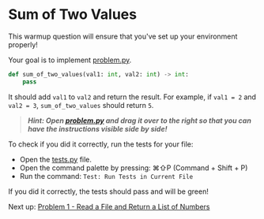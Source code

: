 # Sum of Two Values

This warmup question will ensure that you've set up your environment properly!

Your goal is to implement [problem.py](problem.py).

```python
def sum_of_two_values(val1: int, val2: int) -> int:
    pass
```

It should add `val1` to `val2` and return the result. For example, if `val1 = 2` and `val2 = 3`, `sum_of_two_values` should return `5`.

> **_Hint: Open [problem.py](problem.py) and drag it over to the right so that you can have the instructions visible side by side!_**

To check if you did it correctly, run the tests for your file:

- Open the [tests.py](tests.py) file.
- Open the command palette by pressing: ⌘⇧P (Command + Shift + P)
- Run the command: `Test: Run Tests in Current File`

If you did it correctly, the tests should pass and will be green!

Next up: [Problem 1 - Read a File and Return a List of Numbers](../p001/index.md)
